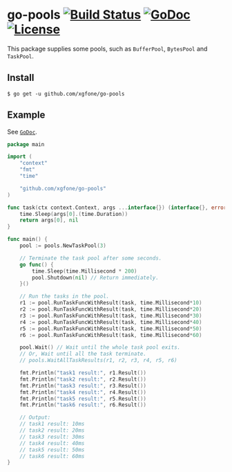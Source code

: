 # go-pools [![Build Status](https://travis-ci.org/xgfone/go-pools.svg?branch=master)](https://travis-ci.org/xgfone/go-pools) [![GoDoc](https://godoc.org/github.com/xgfone/go-pools?status.svg)](http://godoc.org/github.com/xgfone/go-pools) [![License](https://img.shields.io/badge/License-Apache%202.0-blue.svg?style=flat-square)](https://raw.githubusercontent.com/xgfone/go-pools/master/LICENSE)

This package supplies some pools, such as `BufferPool`, `BytesPool` and `TaskPool`.

## Install
```shell
$ go get -u github.com/xgfone/go-pools
```

## Example

See [`GoDoc`](https://godoc.org/github.com/xgfone/go-pools).

```go
package main

import (
	"context"
	"fmt"
	"time"

	"github.com/xgfone/go-pools"
)

func task(ctx context.Context, args ...interface{}) (interface{}, error) {
	time.Sleep(args[0].(time.Duration))
	return args[0], nil
}

func main() {
	pool := pools.NewTaskPool(3)

	// Terminate the task pool after some seconds.
	go func() {
		time.Sleep(time.Millisecond * 200)
		pool.Shutdown(nil) // Return immediately.
	}()

	// Run the tasks in the pool.
	r1 := pool.RunTaskFuncWithResult(task, time.Millisecond*10)
	r2 := pool.RunTaskFuncWithResult(task, time.Millisecond*20)
	r3 := pool.RunTaskFuncWithResult(task, time.Millisecond*30)
	r4 := pool.RunTaskFuncWithResult(task, time.Millisecond*40)
	r5 := pool.RunTaskFuncWithResult(task, time.Millisecond*50)
	r6 := pool.RunTaskFuncWithResult(task, time.Millisecond*60)

	pool.Wait() // Wait until the whole task pool exits.
	// Or, Wait until all the task terminate.
	// pools.WaitAllTaskResults(r1, r2, r3, r4, r5, r6)

	fmt.Println("task1 result:", r1.Result())
	fmt.Println("task2 result:", r2.Result())
	fmt.Println("task3 result:", r3.Result())
	fmt.Println("task4 result:", r4.Result())
	fmt.Println("task5 result:", r5.Result())
	fmt.Println("task6 result:", r6.Result())

	// Output:
	// task1 result: 10ms
	// task2 result: 20ms
	// task3 result: 30ms
	// task4 result: 40ms
	// task5 result: 50ms
	// task6 result: 60ms
}
```
